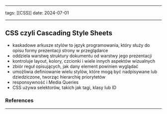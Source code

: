 
--- 
tags: [[CSS]]
date: 2024-07-01

---
## CSS czyli Cascading Style Sheets
- kaskadowe arkusze stylów to język programowania, który służy do opisu formy prezentacji  strony w przeglądarce
- oddziela warstwę struktury dokumentu od warstwy jego prezentacji
- kontroluje layout, kolory, czcionki i wiele innych aspektów wizualnych
- zbiór reguł opisujących, jak dany element powinien wyglądać
- umożliwia definiowanie wielu stylów, które mogą być nadpisywane lub dziedziczone, tworząc hierarchię priorytetów
- responsywność i Media Queries
- CSS używa selektorów, takich jak tagi, klasy lub ID


### References



---




